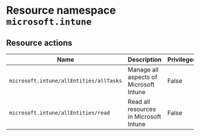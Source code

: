# Resource namespace `microsoft.intune`
## Resource actions
|Name|Description|Privileged|
|-|-|-|
|`microsoft.intune/allEntities/allTasks`|Manage all aspects of Microsoft Intune|False|
|`microsoft.intune/allEntities/read`|Read all resources in Microsoft Intune|False|
